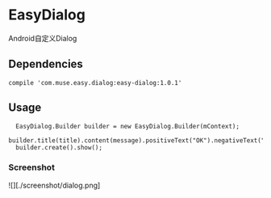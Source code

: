 # EasyDialog
Android自定义Dialog

## Dependencies
```
compile 'com.muse.easy.dialog:easy-dialog:1.0.1'
```

## Usage
```
  EasyDialog.Builder builder = new EasyDialog.Builder(mContext);
  builder.title(title).content(message).positiveText("OK").negativeText("CANCEL");
  builder.create().show();
```				
### Screenshot
![][./screenshot/dialog.png]
